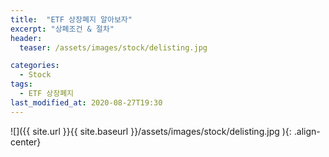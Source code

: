 ```yaml
---
title:  "ETF 상장폐지 알아보자"
excerpt: "상폐조건 & 절차"
header:
  teaser: /assets/images/stock/delisting.jpg

categories:
  - Stock
tags:
  - ETF 상장폐지
last_modified_at: 2020-08-27T19:30
---
```


![]({{ site.url }}{{ site.baseurl }}/assets/images/stock/delisting.jpg   ){: .align-center} 